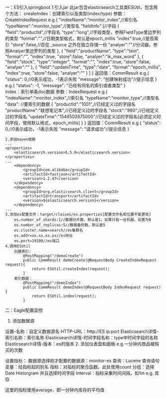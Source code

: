 一：ES引入springboot
	1.引入jar
		此jar包含elasticsearch工具类ESUtil，包含两个方法：
		createIndex：创建索引以及类型(index/type)
			参数：CreateIndexRequest
				e.g.{
						"indexName":"monitor_index",//索引名
						"typeName":"monitor_type",//类型名
						"fieldInfo":[//字段
							{
								"field":"productId",//字段名
								"type":"long",//字段类型，参照FieldType里边罗列的类型
								"format":"",//日期类型格式，默认是epoch_millis
								"index":true,//是否索引
								"store":false,//否在 _source 之外在独立存储一份
								"analyer":""//分词器，参照Analyer里边罗列的类型
							},
							{
								"field":"productName",
								"type":"text",
								"format":"",
								"index":true,
								"store":false,
								"analyer":"ik_max_word"
							},
							{
								"field":"stock",
								"type":"integer",
								"format":"",
								"index":true,
								"store":false,
								"analyer":""
							},
							{
								"field":"updateTime",
								"type":"date",
								"format":"epoch_millis",
								"index":true,
								"store":false,
								"analyer":""
							}
						]
					}
			返回值：CommResult
				e.g.{ 
						"status": 0,//0表示成功，-1表示失败
						"message": "创建映射成功"//提示信息
					}
				e.g.{
						"status": -1,
						"message": "已经有同名的索引或者类型"
					}	
		index：索引单条doc数据
			参数：IndexRequest
				e.g.{
						"indexName":"monitor_index",//索引名
						"typeName":"monitor_type",//类型名
						"data": //要索引的数据
							{
								"productId":"1001",//已经定义过的字段名
								"productName":"联想笔记本",//已经定义过的字段名
								"stock":"980",//已经定义过的字段名
								"updateTime":"1546502675000"//已经定义过的字段名[必须定义时间字段，使用默认格式，epoch_millis]
							}
					}
			返回值：CommResult
				e.g.{ 
						"status": 0,//0表示成功，-1表示失败
						"message": "请求成功"//提示信息
					}
					
	2.添加maven依赖
	...
    <properties>
        <elasticsearch.version>5.5.0</elasticsearch.version>
    </properties>
	...
        <dependency>
            <groupId>com.alibaba</groupId>
            <artifactId>fastjson</artifactId>
            <version>1.2.47</version>
        </dependency>
        <dependency>
            <groupId>org.elasticsearch.client</groupId>
            <artifactId>transport</artifactId>
            <version>${elasticsearch.version}</version>
        </dependency>
	...
	3.添加es配置文件：target/classes/es.properties[配置文件名和位置不能更改]
		es.number_of_shards:1//数据分片数，默认是1，如果只有一台机器，设置为0
		es.number_of_replicas:5//数据备份数，默认是5
		es.cluster.name=search//es集群名
		es.addr=xx.xx.xx.xx//es地址
		es.port=19100//es端口
	4.调用ESUtil
		创建索引:
			@PostMapping("/demoCreate")
			public CommResult demoCreate(@RequestBody CreateIndexRequest request){
				return ESUtil.createIndex(request);
			}
		索引数据：
			@PostMapping("/demoIndex")
			public CommResult demoIndex(@RequestBody IndexRequest request) {
				return ESUtil.index(request);
			}
二：Eagle配置监控
1.	添加数据源
 
设置-名称：自定义数据源名
HTTP-URL：http://ES ip:port
Elasticsearch详情-索引名称：索引名称
Elasticsearch详情-时间字段名称：type中时间字段的名称
Elasticsearch详情-版本：es的版本
2.	添加仪表盘和面板
e.g.一分钟内商品被购买的次数
 
设置指标：
数据源选择刚才配置的数据源：monitor-es
查询：Lucene 查询语句
变量：给指标起的别名
指标：对指标的聚合函数，此处使用count
分组：选择Date Historgram 并且选择时间字段 
Interval：指标采集时间间隔，如1m
	e.g. 库存
 
这里的指标使用average，即一分钟内库存的平均值

